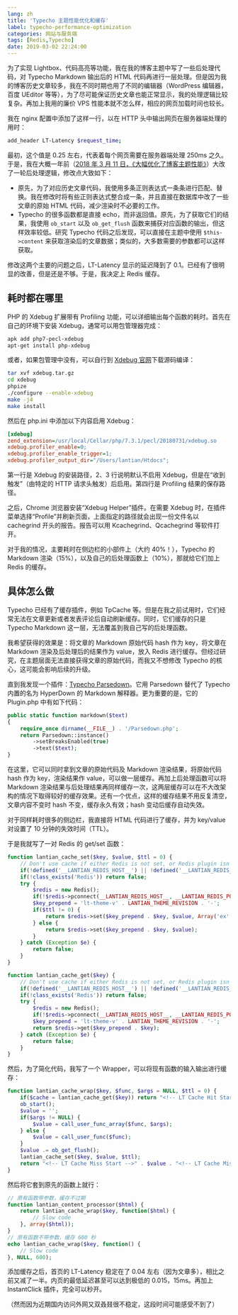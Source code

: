 ```yaml
---
lang: zh
title: 'Typecho 主题性能优化和缓存'
label: typecho-performance-optimization
categories: 网站与服务端
tags: [Redis,Typecho]
date: 2019-03-02 22:24:00
---
```

为了实现 Lightbox、代码高亮等功能，我在我的博客主题中写了一些后处理代码，对 Typecho Markdown 输出后的 HTML 代码再进行一层处理。但是因为我的博客历史文章较多，我在不同时期也用了不同的编辑器（WordPress 编辑器，百度 UEditor 等等），为了尽可能保证历史文章也能正常显示，我的处理逻辑比较复杂。再加上我用的廉价 VPS 性能本就不怎么样，相应的网页加载时间也较长。

我在 nginx 配置中添加了这样一行，以在 HTTP 头中输出网页在服务器端处理的用时：

```bash
add_header LT-Latency $request_time;
```

最初，这个值是 0.25 左右，代表着每个网页需要在服务器端处理 250ms 之久。于是，我在大概一年前（[2018 年 3 月 11 日，《大幅优化了博客主题性能》][1]）大改了一轮后处理逻辑，修改点大致如下：

- 原先，为了对应历史文章代码，我使用多条正则表达式一条条进行匹配、替换。我在修改时将有些正则表达式整合成一条，并且直接在数据库中改了一些文章的原始 HTML 代码，减少渲染时不必要的工作。
- Typecho 的很多函数都是直接 echo，而非返回值。原先，为了获取它们的结果，我使用 `ob_start` 以及 `ob_get_flush` 函数来捕获对应函数的输出，但这样效率较低。研究 Typecho 代码之后发现，可以直接在主题中使用 `$this->content` 来获取渲染后的文章数据；类似的，大多数需要的参数都可以这样获取。

修改这两个主要的问题之后，LT-Latency 显示的延迟降到了 0.1。已经有了很明显的改善，但是还是不够。于是，我决定上 Redis 缓存。

耗时都在哪里
----------

PHP 的 Xdebug 扩展带有 Profiling 功能，可以详细输出每个函数的耗时。首先在自己的环境下安装 Xdebug，通常可以用包管理器完成：

```bash
apk add php7-pecl-xdebug
apt-get install php-xdebug
```

或者，如果包管理中没有，可以自行到 [Xdebug 官网][2]下载源码编译：

```bash
tar xvf xdebug.tar.gz
cd xdebug
phpize
./configure --enable-xdebug
make -j4
make install
```

然后在 php.ini 中添加以下内容启用 Xdebug：

```ini
[xdebug]
zend_extension=/usr/local/Cellar/php/7.3.1/pecl/20180731/xdebug.so
xdebug.profiler_enable=0;
xdebug.profiler_enable_trigger=1;
xdebug.profiler_output_dir="/Users/lantian/Htdocs";
```

第一行是 Xdebug 的安装路径，2、3 行说明默认不启用 Xdebug，但是在“收到触发”（由特定的 HTTP 请求头触发）后启用。第四行是 Profiling 结果的保存路径。

之后，Chrome 浏览器安装“Xdebug Helper”插件。在需要 Xdebug 时，在插件菜单选择“Profile”并刷新页面，上面指定的路径就会出现一份文件名以 cachegrind 开头的报告。报告可以用 Kcachegrind、Qcachegrind 等软件打开。

对于我的情况，主要耗时在侧边栏的小部件上（大约 40%！），Typecho 的 Markdown 渲染（15%），以及自己的后处理函数上（10%），那就给它们加上 Redis 的缓存。

具体怎么做
--------

Typecho 已经有了缓存插件，例如 TpCache 等。但是在我之前试用时，它们经常无法在文章更新或者发表评论后自动刷新缓存。同时，它们缓存的只是 Typecho Markdown 这一层，无法覆盖到我自己写的后处理函数。

我希望获得的效果是：将文章的 Markdown 原始代码 hash 作为 key，将文章在 Markdown 渲染及后处理后的结果作为 value，放入 Redis 进行缓存。但经过研究，在主题层面无法直接获得文章的原始代码，而我又不想修改 Typecho 的核心，这可能会影响后续的升级。

直到我发现一个插件：[Typecho Parsedown][3]。它用 Parsedown 替代了 Typecho 内置的名为 HyperDown 的 Markdown 解释器。更为重要的是，它的 Plugin.php 中有如下代码：

```php
public static function markdown($text)
{
    require_once dirname(__FILE__) . '/Parsedown.php';
    return Parsedown::instance()
        ->setBreaksEnabled(true)
        ->text($text);
}
```

在这里，它可以同时拿到文章的原始代码及 Markdown 渲染结果，将原始代码 hash 作为 key，渲染结果作 value，可以做一层缓存。再加上后处理函数可以将 Markdown 渲染结果与后处理结果再同样缓存一次，这两层缓存可以在不大改架构的情况下取得较好的缓存效果。还有一个优点，这样的缓存结果不用反复清空，文章内容不变时 hash 不变，缓存永久有效；hash 变动后缓存自动失效。

对于同样耗时很多的侧边栏，我直接将 HTML 代码进行了缓存，并为 key/value 对设置了 10 分钟的失效时间（TTL）。

于是我就写了一对 Redis 的 get/set 函数：

```php
function lantian_cache_set($key, $value, $ttl = 0) {
    // Don't use cache if either Redis is not set, or Redis plugin isn't installed
    if(!defined('__LANTIAN_REDIS_HOST__') || !defined('__LANTIAN_REDIS_PORT__')) return false;
    if(!class_exists('Redis')) return false;
    try {
        $redis = new Redis();
        if(!$redis->pconnect(__LANTIAN_REDIS_HOST__, __LANTIAN_REDIS_PORT__)) return false;
        $key_prepend = 'lt-theme-v' . LANTIAN_THEME_REVISION . '-';
        if($ttl != 0) {
            return $redis->set($key_prepend . $key, $value, Array('ex' => $ttl));
        } else {
            return $redis->set($key_prepend . $key, $value);
        }
    } catch (Exception $e) {
        return false;
    }
}

function lantian_cache_get($key) {
    // Don't use cache if either Redis is not set, or Redis plugin isn't installed
    if(!defined('__LANTIAN_REDIS_HOST__') || !defined('__LANTIAN_REDIS_PORT__')) return false;
    if(!class_exists('Redis')) return false;
    try {
        $redis = new Redis();
        if(!$redis->pconnect(__LANTIAN_REDIS_HOST__, __LANTIAN_REDIS_PORT__)) return false;
        $key_prepend = 'lt-theme-v' . LANTIAN_THEME_REVISION . '-';
        return $redis->get($key_prepend . $key);
    } catch (Exception $e) {
        return false;
    }
}
```

然后，为了简化代码，我写了一个 Wrapper，可以将现有函数的输入输出进行缓存：

```php
function lantian_cache_wrap($key, $func, $args = NULL, $ttl = 0) {
    if($cache = lantian_cache_get($key)) return "<!-- LT Cache Hit Start -->" . $cache . "<!-- LT Cache Hit End -->";
    ob_start();
    $value = '';
    if($args != NULL) {
        $value = call_user_func_array($func, $args);
    } else {
        $value = call_user_func($func);
    }
    $value .= ob_get_flush();
    lantian_cache_set($key, $value, $ttl);
    return "<!-- LT Cache Miss Start -->" . $value . "<!-- LT Cache Miss End -->";
}
```

然后将它套到原先的函数上就行：

```php
// 原有函数带参数，缓存不过期
function lantian_content_processor($html) {
    return lantian_cache_wrap($key, function($html) {
        // Slow code
    }, array($html));
}
// 原有函数不带参数，缓存 600 秒
echo lantian_cache_wrap($key, function() {
    // Slow code
}, NULL, 600);
```

添加缓存之后，首页的 LT-Latency 稳定在了 0.04 左右（因为文章多），相比之前又减了一半。内页的最低延迟甚至可以达到极低的 0.015，15ms。再加上 InstantClick 插件，完全可以秒开。

（然而因为近期国内访问外网又双叒叕很不稳定，这段时间可能感受不到了）

  [1]: /article/modify-website/optimize-blog-theme-performance.lantian
  [2]: https://xdebug.org/
  [3]: https://github.com/kokororin/typecho-plugin-Parsedown
